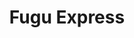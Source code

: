 ---
layout: place
title: Fugu Express
permalink: /georgia/marietta/fugu-express.html
stateAbbr: GA
stateName: Georgia
cityName: Marietta
seo:
  type: restaurant
  links: https://fuguexpress.kwickmenu.com/
place_id: ChIJ1epBypYR9YgRy4-1tKN1PKg
photos:
  - name: >-
      places/ChIJ1epBypYR9YgRy4-1tKN1PKg/photos/AeeoHcKMnmE5KcJQiQnApUsC3NCEzp3z9cvD3LGEBXuIBtOLCCkQuJcUuByT1OSzIjB1agsUwfH5UCatH7C9CG_a3WQr9dHC2BMSSBSs6GfP_gWOD79LqHj3Ddpj1vWe_AmkLj0KEh_bf-C1PX8_SDvuobMS4QfdHB1YPwgerrV24O_QeLt-Je-7AG2IH31xwRKkS_ih5haDbr_mxTJPTYY95nwWI7Vyu_A6-YmtleTfaKx_VySSy8eqnIsSSLzOQg1103x1j1Wmv_VyezhLxByN0eJ3A5NMfiEgtz7vOGJ9cZBKAe9OHgeFYhdnHIu3qKQ1P4VhX8Q6LIwu4sqfgn0hGOmy-rTDVDucxmG8JXymFk_20-hEEmgzjtmGKAuWb0D8-jlg6IA8neeILMRoqVQpzFQu8CQuo5Q0JayPc1linQcaEw
    widthPx: 1280
    heightPx: 960
    authorAttributions:
      - displayName: Danielle Kaye
        uri: https://maps.google.com/maps/contrib/102716735948140338227
        photoUri: >-
          https://lh3.googleusercontent.com/a-/ALV-UjWGA0dAtIaFq8NbhR01BMnwjIWiQ0U9dKmYJkL-5SpBDDTEMGYWVw=s100-p-k-no-mo
    flagContentUri: >-
      https://www.google.com/local/imagery/report/?cb_client=maps_api_places.places_api&image_key=!1e10!2sCIHM0ogKEICAgIDE_4iSCQ&hl=en-US
    googleMapsUri: >-
      https://www.google.com/maps/place//data=!3m4!1e2!3m2!1sCIHM0ogKEICAgIDE_4iSCQ!2e10!4m2!3m1!1s0x88f51196ca41ead5:0xa83c75a3b4b58fcb
  - name: >-
      places/ChIJ1epBypYR9YgRy4-1tKN1PKg/photos/AeeoHcKAtGowXcRceYxIFocvrBAqCTYn8-1qbdz1dw-LcioOdxhEzH1xSGCT5oCmV9xIH0z-dLN1Zo-WousUn74CB8LgIvxtMRCY3d1401mhCbif77OHkijuRJuYxeGVQwYIQcaaJCMs-CTlTjDAsl33G9JPZNQOtvKpPlRrsYm3SgSw-XDvgtgm22Yl5reyrpy9Q6DLTxCn67L4IiKtqysoxXTJJWz967lG4TSO5xthvuv5GhFcHMcrqISbcRlSmbMf83UuEa7G10aGQxXFgIoSeQWpjacJWGYOU2KL3LK-qoqD86WpdvXxTkizY53-AscO_TUIhWd6xRLPj3fzvH551cpNb5vPQvwTivGzwgwxdVuq2nMjz5vpOzIHK74eJDPXzOZrWmSHW7MSaQ8KyhYEFu1zstsYKH7EQmNrnpjnpDXtFw
    widthPx: 4032
    heightPx: 3024
    authorAttributions:
      - displayName: Wayne Ryan
        uri: https://maps.google.com/maps/contrib/116227056595882049913
        photoUri: >-
          https://lh3.googleusercontent.com/a-/ALV-UjUem2ABzmvuBF8-W3lazoUccrGPE1XN8M8FT1zc71ERBqfB277l=s100-p-k-no-mo
    flagContentUri: >-
      https://www.google.com/local/imagery/report/?cb_client=maps_api_places.places_api&image_key=!1e10!2sCIHM0ogKEICAgICR__u2Pw&hl=en-US
    googleMapsUri: >-
      https://www.google.com/maps/place//data=!3m4!1e2!3m2!1sCIHM0ogKEICAgICR__u2Pw!2e10!4m2!3m1!1s0x88f51196ca41ead5:0xa83c75a3b4b58fcb
  - name: >-
      places/ChIJ1epBypYR9YgRy4-1tKN1PKg/photos/AeeoHcKF2KwS9DM4yzxJT1h8AfIHBYjH8FU6VnkOjKgRrJp_dmuCh3NKyu6jiwRs7bpp2ggeyzN43E3VaCCltsyujkifnyam57Y74MZ7sGib6IoWMzxJfvSEVTeBuDLIsUB54h5wRWlzPl2353eGdO0Sj0YBjlIMWYaB-KTSu3_GesZ9-4LK-9j7ybrzxcXX_oh5oy5Gv-iiDDoR9F7L2QWEwiFD4D72tHXlK4GYjTaGeQJfBjm0MuFIRbX68a-weXNVJlfzAR7kLcBbI8SeSrCF6Lx6HUmoPmRCCJ5yZ4aWyreKprl1H23dpJQbrd8j-vWlJWKoeOI0xG2EXSMCyqoXHUqnjpAbpWn2CiSSZ5RU3HaIYPMlssFd0sfNrqmpIjZXNOcdrivB6QchBWSwpdfeFSeXKIsG_GOkR-tDvJ5Szvs9YNdYK4nGZVV2Jt2mJQ
    widthPx: 4800
    heightPx: 4435
    authorAttributions:
      - displayName: Corey Loughren
        uri: https://maps.google.com/maps/contrib/105783782591499295029
        photoUri: >-
          https://lh3.googleusercontent.com/a-/ALV-UjU4DnqBQ2wR7Vv7zim3uTHqCKrf-EnisScTAPbeM2AFG4Hdym7Taw=s100-p-k-no-mo
    flagContentUri: >-
      https://www.google.com/local/imagery/report/?cb_client=maps_api_places.places_api&image_key=!1e10!2sCIABIhAF0Be_vAt5-2enzLkAAC39&hl=en-US
    googleMapsUri: >-
      https://www.google.com/maps/place//data=!3m4!1e2!3m2!1sCIABIhAF0Be_vAt5-2enzLkAAC39!2e10!4m2!3m1!1s0x88f51196ca41ead5:0xa83c75a3b4b58fcb
  - name: >-
      places/ChIJ1epBypYR9YgRy4-1tKN1PKg/photos/AeeoHcJMCGjgr2C0-hMpMZmYUej8O5sACZkYHC6PakDCzxVCi70FwhJ78xVmnOrQjXdPyzODtOQJTvDfEU5d5fY88fWpUshhRXrWxm2YlshjVKBwz6OC9BPA-hdyHSm8zhtUm75P0fG7WYoZsxb7vdGfHNRCn9I_A_Bq3CbTGzGi_T1qfNxjgrhhVRk1P835mlhMoTB90c0kvepdtflSZ0MYCuY504mjBjWo2EYZ4zlGOhVo1eD92i-k2gPDmKG6Nmw0dNQQyjRUWxLoLqYoLs4MWqhEub5Ee9PwdjXojs5s2XOBWv9VAUl_XsuMbkp709Lz724QsX4HWXUjrdfEMopk2-6txzl55MeJNkl3zGwf1sd11HRBsgKUuWy7ALJzG-jnooOSe753sCBXrISFnUjGYtVZuYf6vG079OzvLSOQlymQUw
    widthPx: 750
    heightPx: 715
    authorAttributions:
      - displayName: Corey Loughren
        uri: https://maps.google.com/maps/contrib/105783782591499295029
        photoUri: >-
          https://lh3.googleusercontent.com/a-/ALV-UjU4DnqBQ2wR7Vv7zim3uTHqCKrf-EnisScTAPbeM2AFG4Hdym7Taw=s100-p-k-no-mo
    flagContentUri: >-
      https://www.google.com/local/imagery/report/?cb_client=maps_api_places.places_api&image_key=!1e10!2sCIHM0ogKEICAgID-l7P3JQ&hl=en-US
    googleMapsUri: >-
      https://www.google.com/maps/place//data=!3m4!1e2!3m2!1sCIHM0ogKEICAgID-l7P3JQ!2e10!4m2!3m1!1s0x88f51196ca41ead5:0xa83c75a3b4b58fcb
  - name: >-
      places/ChIJ1epBypYR9YgRy4-1tKN1PKg/photos/AeeoHcK324DrS0EBeC0alxxT3pZs3Fntyi_zYjcm8TeOqEvN6CaAmWoOTK7zckiI3GRwXop-8HGXu01p33ZokVt_F4ue-3bKjkVpxsceXvld3ARI7xYfVu_sr1KqwdOSh5WxbgXTCQF_YVnU7GBb5hG2adgSSh_guFhsj1kZPExgGWsjQZwZVRwUyJdN_ZVQWq6fu7d5V2eKePWiAtfWnPABLAUPTFlb3EyiH3390r9rryis8GdL9E6-EaAllocaV48XU1Rp0b3DUv1AFCmopQo9N2EyGvb_gCi6AaB4aKatEHhPhClSfNvnsvo9DomIfRFJPCupq86cGEfVy_Wdpg_juUpczzSnwJkpNyrB6UR2QbAdoagtCh6C6GKasIpvt9x1-frkYEM1RP2Wdo2cx0f-c1iybI_yL2x7OvKYe-Vb3DNsNMhd
    widthPx: 4032
    heightPx: 3024
    authorAttributions:
      - displayName: Raghu Baireddy
        uri: https://maps.google.com/maps/contrib/112345975239455733057
        photoUri: >-
          https://lh3.googleusercontent.com/a-/ALV-UjUJBo2Izyzt6uEiLlhHqS_nTNCyZjadBRyseby0e2PZJqx7N78Z=s100-p-k-no-mo
    flagContentUri: >-
      https://www.google.com/local/imagery/report/?cb_client=maps_api_places.places_api&image_key=!1e10!2sCIHM0ogKEICAgIDKjuak4QE&hl=en-US
    googleMapsUri: >-
      https://www.google.com/maps/place//data=!3m4!1e2!3m2!1sCIHM0ogKEICAgIDKjuak4QE!2e10!4m2!3m1!1s0x88f51196ca41ead5:0xa83c75a3b4b58fcb
  - name: >-
      places/ChIJ1epBypYR9YgRy4-1tKN1PKg/photos/AeeoHcJCPuGcMhoQr92hOclXkiiq8uCUR44R18KaPIBO8R-5zcld_wInw_Fd-bXGnII9F7KLBg_9gDXdbp-bYZd5SlkbgAawse5alhyuxE20JmWCJX3rYfN4f2PuF0mbSPEhFmvnnu4l_GVPixgTVDIvxr88X3sjRzaJ7x32KEyluFHHKaXPkF0azdf4BkkWuz1fLEVUKKJEGVi9L4sNkr31mB2zRAr7X6m9sc_PIjs4YD1k2bTmkTyquMaYQR-YDeS1YXmPV0z88v-5t6LX_iNZS0BQERAAqrf9xLLjKp3XS06Sv1gPcGiUBankphIbndcvMTtE-HMhBtXz0Lwdd88Rm1ZX5Pi0xFHyde6m8PAyrJgc9ItKTS8wCCxsaBg_Sfo-V-6JfdDTNiTaQBYcnIMgdSmEKF5njk8eEU8OsloM4qPlkA
    widthPx: 3000
    heightPx: 4000
    authorAttributions:
      - displayName: Andres M
        uri: https://maps.google.com/maps/contrib/110424921440677234369
        photoUri: >-
          https://lh3.googleusercontent.com/a-/ALV-UjUCcARfWQDPWKvdaAKIFBMzu-QLMLtQmnhjVAzvr9FDJCexvTJ7iw=s100-p-k-no-mo
    flagContentUri: >-
      https://www.google.com/local/imagery/report/?cb_client=maps_api_places.places_api&image_key=!1e10!2sCIHM0ogKEICAgIC9p-WWGw&hl=en-US
    googleMapsUri: >-
      https://www.google.com/maps/place//data=!3m4!1e2!3m2!1sCIHM0ogKEICAgIC9p-WWGw!2e10!4m2!3m1!1s0x88f51196ca41ead5:0xa83c75a3b4b58fcb
  - name: >-
      places/ChIJ1epBypYR9YgRy4-1tKN1PKg/photos/AeeoHcLcUD7KHpJaLURCExWmAbbWKXBWlFOsYkXQtgKD_h6VlUTfe-zrbeBtiy1v4FEvC8yRse-mMzCEx6wF1jlhzYsZW6fX8oxoHaWq9wF9bYbgDDemOP62fL9z1d0z0PAGY806dXsVRgqrUy-be0jVNwcMwbo9ix1iQ3Nhy2NBnfWJtUyHYX7K1gKurrI3Jg4nERGZ10YurQ8ZporSX67MLtU-nvQg0BK-ksDtfPWUlTi5W3IdGQ5EShnAAMcMOMW1RNGeSu3HIsb5_gmkfUPUTDWta0fu_3xO08unD0Ga67W85PfE28j7V8aYOq_Eh5kWBxMByPPWdIStx1aPYBAsyzuSl2VVdgzOxwAZJtvxWBnBW45cwSnbGEkdg6tB-KtMAURxBiPr2LxtK6SdZhQ4hRP36pNV261s1u8J-MkvoPgpCA
    widthPx: 4032
    heightPx: 3024
    authorAttributions:
      - displayName: David Floyd
        uri: https://maps.google.com/maps/contrib/108103930549713575710
        photoUri: >-
          https://lh3.googleusercontent.com/a/ACg8ocKt7D424dLb1CuvDnlwF_vPrm1XqQAl9gOFjrn62cY34NT3vw=s100-p-k-no-mo
    flagContentUri: >-
      https://www.google.com/local/imagery/report/?cb_client=maps_api_places.places_api&image_key=!1e10!2sCIHM0ogKEICAgIDhvfTSAw&hl=en-US
    googleMapsUri: >-
      https://www.google.com/maps/place//data=!3m4!1e2!3m2!1sCIHM0ogKEICAgIDhvfTSAw!2e10!4m2!3m1!1s0x88f51196ca41ead5:0xa83c75a3b4b58fcb
  - name: >-
      places/ChIJ1epBypYR9YgRy4-1tKN1PKg/photos/AeeoHcL5CihcvD9mHh1L5wQQ5UBUF9DfPV2CHUQMCMA_NjCdf-eYX4YeZhRjyJnVD7ekNP9aNRgPWf4NDnID-24IObA0l244Q-jsRqfezYf_Q15ePe18Pz8iOliwGQ2d6K-aCo9pL0VElL3V6ZUCbDOGTzRPlQcnplhvjk6nuf97jeFesEBpvtbk_zpjPG52lQiEtyRT8oW4He0-27DHkdxwsXi_kmM2vZHkzT7B4y7J0jiWy-riyfGpHU32Zjmn-V31ZKR-kMaBTF0E4fPPpLaVh7WPy_l5SxCBAsS5JpbVI5bbNoBjs7bwQGh1S3I9EaQvSWLvVK3v8RP5gkck8phBEc2k8AsEUWPidXocrFAPL2_PSWZCZuS9f5nsNGbd4PxqsfCR7D8P-TWl6-UaPJDlIeOpA87ix_XiMWxjy40bksDE5XeH
    widthPx: 4032
    heightPx: 3024
    authorAttributions:
      - displayName: Gonzalo Solis
        uri: https://maps.google.com/maps/contrib/115766388825461407166
        photoUri: >-
          https://lh3.googleusercontent.com/a/ACg8ocI9LL52wMpquU2vbVIUkDtb1FDDIJ_Pf0JlzkYON5T9MyH2RA=s100-p-k-no-mo
    flagContentUri: >-
      https://www.google.com/local/imagery/report/?cb_client=maps_api_places.places_api&image_key=!1e10!2sCIHM0ogKEICAgICspfT2_wE&hl=en-US
    googleMapsUri: >-
      https://www.google.com/maps/place//data=!3m4!1e2!3m2!1sCIHM0ogKEICAgICspfT2_wE!2e10!4m2!3m1!1s0x88f51196ca41ead5:0xa83c75a3b4b58fcb
  - name: >-
      places/ChIJ1epBypYR9YgRy4-1tKN1PKg/photos/AeeoHcKzdI2kQXIaMBwR3gGs3rUX84kfoKJnOPT0JefX-oBrQKfCJMH0_enWtDaZ0mZoZkCqMfSMyIM5_aEXUAKHFT6-VjltcvHN2gj8XJ0-7COxzsokgzoecpsum2rhIg29zK-gEcG7ZOLINUIHKodh4gaJ6n9CzboGAM91hELtv7pPuVK5u8k3kX8KtRmcSR2laKsVxuLLvJfcmUA_-IFHg6Ec7_AM4bV9HzO_RDD69DI1okkZandx0THgGzx9kInUHEn-JVmYIcEQ3vooGIuItNfpMl8aC5Fyhxm6UXmdpmDlIon9CVgtmAAKm1oKDDnc0ULHJBUmKDOlvMkyNaNwZ1UJn_bYXglVzuhd2DXBRnvcf8dwKDIGpT6yN5s4UjAwnv9U1Q-owxkIaby4qApQIITcnIMQI8o3rHCjoeK4CUs
    widthPx: 3000
    heightPx: 4000
    authorAttributions:
      - displayName: Andres M
        uri: https://maps.google.com/maps/contrib/110424921440677234369
        photoUri: >-
          https://lh3.googleusercontent.com/a-/ALV-UjUCcARfWQDPWKvdaAKIFBMzu-QLMLtQmnhjVAzvr9FDJCexvTJ7iw=s100-p-k-no-mo
    flagContentUri: >-
      https://www.google.com/local/imagery/report/?cb_client=maps_api_places.places_api&image_key=!1e10!2sCIHM0ogKEICAgIC9p-WWWw&hl=en-US
    googleMapsUri: >-
      https://www.google.com/maps/place//data=!3m4!1e2!3m2!1sCIHM0ogKEICAgIC9p-WWWw!2e10!4m2!3m1!1s0x88f51196ca41ead5:0xa83c75a3b4b58fcb
  - name: >-
      places/ChIJ1epBypYR9YgRy4-1tKN1PKg/photos/AeeoHcKY1oV_6p-3y77rcN1vlcZvMncwjz2Di0f4jYjCMiQclX9GPBfGi0clfM0JNvcmzCsK6r4kP70fyWWLomVLXtFsgXipLGFPMCqcM7zE11p0pfYSy0L4J48U2Qr940OjyohrMkQtX5aWRqIlZRryxnDh2-RfQW-RGHG5K7FxUTK51n9na9ke9p5i9gsbtatvz2BL__8GcAg6NZa5olD85niNU5vvs61im7eS3qN18VKwcgTd_0tnVjWIhLnXzooUiLuWP_f7VpyXfgUBWly1yTeT46ftgekZGrcitoQn3S_r3SmxDucnyahsmgtjWc6d17H-HfRJgUMr77LNcoL-Mloy0V4d8tqeWB46jseWQpAp29q5sNUkf25SoBCSJ6hFY97433mF8ILKHhXIgw80xCFwReD3FkalqSfPy1NT7uD3IQ
    widthPx: 3024
    heightPx: 4032
    authorAttributions:
      - displayName: Mel Luang
        uri: https://maps.google.com/maps/contrib/106606494897768076260
        photoUri: >-
          https://lh3.googleusercontent.com/a-/ALV-UjVCHFcPI5PdOEcCIlrUK5RXYK49uKM8ry2L8ovMGjyaOH-AAuba=s100-p-k-no-mo
    flagContentUri: >-
      https://www.google.com/local/imagery/report/?cb_client=maps_api_places.places_api&image_key=!1e10!2sCIHM0ogKEICAgID-8O3vOw&hl=en-US
    googleMapsUri: >-
      https://www.google.com/maps/place//data=!3m4!1e2!3m2!1sCIHM0ogKEICAgID-8O3vOw!2e10!4m2!3m1!1s0x88f51196ca41ead5:0xa83c75a3b4b58fcb
address: 2900 Delk Rd SE, Marietta, GA 30067, USA
street: 2900 Delk Rd SE
city: Marietta
state: GA
zip: '30067'
country: USA
neighborhood: null
latitude: '33.923223'
longitude: '-84.465913'
accessibility_options:
  wheelchairAccessibleParking: true
  wheelchairAccessibleEntrance: true
  wheelchairAccessibleRestroom: true
  wheelchairAccessibleSeating: true
business_status: OPERATIONAL
name: Fugu Express
google_maps_links:
  directionsUri: >-
    https://www.google.com/maps/dir//''/data=!4m7!4m6!1m1!4e2!1m2!1m1!1s0x88f51196ca41ead5:0xa83c75a3b4b58fcb!3e0
  placeUri: https://maps.google.com/?cid=12122693642946449355
  writeAReviewUri: >-
    https://www.google.com/maps/place//data=!4m3!3m2!1s0x88f51196ca41ead5:0xa83c75a3b4b58fcb!12e1
  reviewsUri: >-
    https://www.google.com/maps/place//data=!4m4!3m3!1s0x88f51196ca41ead5:0xa83c75a3b4b58fcb!9m1!1b1
  photosUri: >-
    https://www.google.com/maps/place//data=!4m3!3m2!1s0x88f51196ca41ead5:0xa83c75a3b4b58fcb!10e5
primary_type: Japanese Restaurant
opening_hours:
  regular: null
  current: null
secondary_opening_hours:
  regular:
    weekdayDescriptions: null
    type: null
  current:
    weekdayDescriptions: null
    type: null
phone: (770) 372-3993
price_level: PRICE_LEVEL_INEXPENSIVE
price_range: $10 &ndash; $20
rating: '4.1'
rating_count: 0
website: https://fuguexpress.kwickmenu.com/
description: >-
  About Fugu Express in Marietta, GA$$$Fugu Express in Marietta, GA, stands out
  as a welcoming Japanese restaurant known for its affordable and flavorful
  Asian cuisine options. This spot offers a variety of quick hibachi dishes and
  fresh sushi selections that cater to those seeking convenient, high-quality
  meals in a casual setting. With accessibility features like
  wheelchair-friendly parking and entrances, it's an inclusive choice for diners
  looking for everyday eats without the fuss. The menu emphasizes speedy service
  and consistent flavors, making it a go-to for locals hunting for top-rated
  sushi restaurants nearby. Its unpretentious vibe and reasonable prices add to
  the appeal for anyone exploring Japanese places near me.
generative_summary: >-
  About Fugu Express in Marietta, GA$$$Fugu Express in Marietta, GA, stands out
  as a welcoming Japanese restaurant known for its affordable and flavorful
  Asian cuisine options. This spot offers a variety of quick hibachi dishes and
  fresh sushi selections that cater to those seeking convenient, high-quality
  meals in a casual setting. With accessibility features like
  wheelchair-friendly parking and entrances, it's an inclusive choice for diners
  looking for everyday eats without the fuss. The menu emphasizes speedy service
  and consistent flavors, making it a go-to for locals hunting for top-rated
  sushi restaurants nearby. Its unpretentious vibe and reasonable prices add to
  the appeal for anyone exploring Japanese places near me.
generative_disclosure: Summarized by AI using the Grok-3-Mini model.
reviews:
  - name: >-
      places/ChIJ1epBypYR9YgRy4-1tKN1PKg/reviews/ChdDSUhNMG9nS0VJQ0FnTURBdG8ySHlRRRAB
    relativePublishTimeDescription: 2 months ago
    rating: 5
    text:
      text: >-
        this is my favorite place to get quick hibachi. I like to get the steak
        and shrimp hibachi and they make it PERFECTLY every. single. time. they
        manage to get a good sear on the shrimp without overcooking it. I am in
        heaven every time I come here.
      languageCode: en
    originalText:
      text: >-
        this is my favorite place to get quick hibachi. I like to get the steak
        and shrimp hibachi and they make it PERFECTLY every. single. time. they
        manage to get a good sear on the shrimp without overcooking it. I am in
        heaven every time I come here.
      languageCode: en
    authorAttribution:
      displayName: Lee
      uri: https://www.google.com/maps/contrib/107115150000870679535/reviews
      photoUri: >-
        https://lh3.googleusercontent.com/a-/ALV-UjW-4gEOk_06HhMU1MEYmUJvC1ZweE6pISWSL1OcZtbFy6g1icHjQg=s128-c0x00000000-cc-rp-mo-ba3
    publishTime: '2025-02-08T21:49:53.124202Z'
    flagContentUri: >-
      https://www.google.com/local/review/rap/report?postId=ChdDSUhNMG9nS0VJQ0FnTURBdG8ySHlRRRAB&d=17924085&t=1
    googleMapsUri: >-
      https://www.google.com/maps/reviews/data=!4m6!14m5!1m4!2m3!1sChdDSUhNMG9nS0VJQ0FnTURBdG8ySHlRRRAB!2m1!1s0x88f51196ca41ead5:0xa83c75a3b4b58fcb
  - name: >-
      places/ChIJ1epBypYR9YgRy4-1tKN1PKg/reviews/ChZDSUhNMG9nS0VJQ0FnTUNBMjhmNWNREAE
    relativePublishTimeDescription: 2 months ago
    rating: 5
    text:
      text: >-
        We go here all the time, it's great. Prices are excellent and food is
        consistently the best Asian cuisine you can get. People inside are very
        kind and the food is always ready very quickly. We've tried a few things
        and while everything has been really good, the best is the house special
        sesame chicken. Legitimately could eat it every single night and
        probably not get sick of it. If you order online they'll have your food
        ready for you as soon as you get there. I love this place.
      languageCode: en
    originalText:
      text: >-
        We go here all the time, it's great. Prices are excellent and food is
        consistently the best Asian cuisine you can get. People inside are very
        kind and the food is always ready very quickly. We've tried a few things
        and while everything has been really good, the best is the house special
        sesame chicken. Legitimately could eat it every single night and
        probably not get sick of it. If you order online they'll have your food
        ready for you as soon as you get there. I love this place.
      languageCode: en
    authorAttribution:
      displayName: Forbes Bishop
      uri: https://www.google.com/maps/contrib/107371917092543987677/reviews
      photoUri: >-
        https://lh3.googleusercontent.com/a-/ALV-UjUPVm17WiHl6PBDxTLs4pLEwFp1a6qJxEaAC5ogq49-lyl1pKPz=s128-c0x00000000-cc-rp-mo
    publishTime: '2025-02-04T16:27:24.775678Z'
    flagContentUri: >-
      https://www.google.com/local/review/rap/report?postId=ChZDSUhNMG9nS0VJQ0FnTUNBMjhmNWNREAE&d=17924085&t=1
    googleMapsUri: >-
      https://www.google.com/maps/reviews/data=!4m6!14m5!1m4!2m3!1sChZDSUhNMG9nS0VJQ0FnTUNBMjhmNWNREAE!2m1!1s0x88f51196ca41ead5:0xa83c75a3b4b58fcb
  - name: >-
      places/ChIJ1epBypYR9YgRy4-1tKN1PKg/reviews/ChZDSUhNMG9nS0VJQ0FnTUR3aVBpZlBREAE
    relativePublishTimeDescription: 3 weeks ago
    rating: 5
    text:
      text: >-
        I like the typhoon roll (not fried, tuna, salmon, avocado - simple!),
        bento boxes (filling! steak hibachi or chicken; I don’t bother with the
        deluxe), and the wings are crispy and good - love the lemon pepper! They
        serve everything in to go containers … it’s not like a super fancy
        place. But the food is consistent and they have decent variety without
        digging too far into the quality. I mainly order online and pick it up
        to go. They’ve been having a small discount online, it’s posted right on
        the website.
      languageCode: en
    originalText:
      text: >-
        I like the typhoon roll (not fried, tuna, salmon, avocado - simple!),
        bento boxes (filling! steak hibachi or chicken; I don’t bother with the
        deluxe), and the wings are crispy and good - love the lemon pepper! They
        serve everything in to go containers … it’s not like a super fancy
        place. But the food is consistent and they have decent variety without
        digging too far into the quality. I mainly order online and pick it up
        to go. They’ve been having a small discount online, it’s posted right on
        the website.
      languageCode: en
    authorAttribution:
      displayName: Niki Lemley
      uri: https://www.google.com/maps/contrib/111307422788185486960/reviews
      photoUri: >-
        https://lh3.googleusercontent.com/a-/ALV-UjXPIw9gjS31TmVaLVsU31dXUS558bg3XbwDkKWNv2BQuD_1Wfr_=s128-c0x00000000-cc-rp-mo-ba3
    publishTime: '2025-03-23T00:52:11.693493Z'
    flagContentUri: >-
      https://www.google.com/local/review/rap/report?postId=ChZDSUhNMG9nS0VJQ0FnTUR3aVBpZlBREAE&d=17924085&t=1
    googleMapsUri: >-
      https://www.google.com/maps/reviews/data=!4m6!14m5!1m4!2m3!1sChZDSUhNMG9nS0VJQ0FnTUR3aVBpZlBREAE!2m1!1s0x88f51196ca41ead5:0xa83c75a3b4b58fcb
  - name: >-
      places/ChIJ1epBypYR9YgRy4-1tKN1PKg/reviews/ChdDSUhNMG9nS0VJQ0FnSUM5cDZXRnh3RRAB
    relativePublishTimeDescription: a year ago
    rating: 5
    text:
      text: >-
        I ate in this place the last weekend in a pickup way, the food was so
        amazing, the prices are reasonables and the customer service was super
        good. I recommend this place bc I couldn't find another good place to
        eat good tempura sushi like this one. I'll go there more than one time
        for sure 🍣🍣🍣
      languageCode: en
    originalText:
      text: >-
        I ate in this place the last weekend in a pickup way, the food was so
        amazing, the prices are reasonables and the customer service was super
        good. I recommend this place bc I couldn't find another good place to
        eat good tempura sushi like this one. I'll go there more than one time
        for sure 🍣🍣🍣
      languageCode: en
    authorAttribution:
      displayName: Andres M
      uri: https://www.google.com/maps/contrib/110424921440677234369/reviews
      photoUri: >-
        https://lh3.googleusercontent.com/a-/ALV-UjUCcARfWQDPWKvdaAKIFBMzu-QLMLtQmnhjVAzvr9FDJCexvTJ7iw=s128-c0x00000000-cc-rp-mo-ba6
    publishTime: '2024-03-10T17:13:36.397805Z'
    flagContentUri: >-
      https://www.google.com/local/review/rap/report?postId=ChdDSUhNMG9nS0VJQ0FnSUM5cDZXRnh3RRAB&d=17924085&t=1
    googleMapsUri: >-
      https://www.google.com/maps/reviews/data=!4m6!14m5!1m4!2m3!1sChdDSUhNMG9nS0VJQ0FnSUM5cDZXRnh3RRAB!2m1!1s0x88f51196ca41ead5:0xa83c75a3b4b58fcb
  - name: >-
      places/ChIJ1epBypYR9YgRy4-1tKN1PKg/reviews/ChZDSUhNMG9nS0VJQ0FnTURneXFiUlNnEAE
    relativePublishTimeDescription: a month ago
    rating: 2
    text:
      text: >-
        This is usually my favorite place to get hibachi. However tonight on Feb
        23 around 7 pm I was very disappointed with customer service. The
        cashier guy with the glasses was extremely rude and unfriendly. I came
        in and spoke to him he just looked at me no greeting at all. Then when
        ordering food he wasn’t paying attention to what I was asking for then
        rang something up I didn’t want glad I caught it before paying. Then I
        walked up to the register to order something else and he completely
        ignored me and tried to act like he didn’t see me standing there. I had
        to ask the chef preparing to order something else. Then when my food was
        ready he just sat it on the counter and didn’t say ma’am your order is
        ready. Everyone else is usually so nice I never have a problem. However,
        him he must be new anyways he needs to work on his attitude and customer
        service.
      languageCode: en
    originalText:
      text: >-
        This is usually my favorite place to get hibachi. However tonight on Feb
        23 around 7 pm I was very disappointed with customer service. The
        cashier guy with the glasses was extremely rude and unfriendly. I came
        in and spoke to him he just looked at me no greeting at all. Then when
        ordering food he wasn’t paying attention to what I was asking for then
        rang something up I didn’t want glad I caught it before paying. Then I
        walked up to the register to order something else and he completely
        ignored me and tried to act like he didn’t see me standing there. I had
        to ask the chef preparing to order something else. Then when my food was
        ready he just sat it on the counter and didn’t say ma’am your order is
        ready. Everyone else is usually so nice I never have a problem. However,
        him he must be new anyways he needs to work on his attitude and customer
        service.
      languageCode: en
    authorAttribution:
      displayName: Liyah Nicole
      uri: https://www.google.com/maps/contrib/104729008352400269649/reviews
      photoUri: >-
        https://lh3.googleusercontent.com/a/ACg8ocIBF9CidfoPgSEYwjPqFbViMBUOxpbRgN_OOA7dAIjnwf66eA=s128-c0x00000000-cc-rp-mo-ba3
    publishTime: '2025-02-24T01:15:12.969022Z'
    flagContentUri: >-
      https://www.google.com/local/review/rap/report?postId=ChZDSUhNMG9nS0VJQ0FnTURneXFiUlNnEAE&d=17924085&t=1
    googleMapsUri: >-
      https://www.google.com/maps/reviews/data=!4m6!14m5!1m4!2m3!1sChZDSUhNMG9nS0VJQ0FnTURneXFiUlNnEAE!2m1!1s0x88f51196ca41ead5:0xa83c75a3b4b58fcb
review_summary: >-
  What Visitors Are Saying$$$Folks generally rave about the tasty hibachi and
  sushi at this spot, highlighting how the food consistently hits the mark with
  great flavors and solid portions that keep them coming back. Many appreciate
  the excellent value and quick preparation, especially when ordering online for
  pickup, making it a reliable choice for casual meals. While the majority of
  feedback praises the friendly service and variety of options like sesame
  chicken and fresh rolls, a few mentions note occasional inconsistencies in
  customer interactions that could use some smoothing out. Overall, it's a hit
  for families and groups searching for the best sushi near me, with the
  positives far outweighing any minor hiccups to deliver an enjoyable
  experience. If you're in the mood for "I love sushi" moments, this place often
  delivers with its dependable and budget-friendly vibes.
review_disclosure: Summarized by AI using the Grok-3-Mini model.
parking_options:
  freeParkingLot: true
  freeStreetParking: true
  valetParking: false
payment_options:
  acceptsCreditCards: true
  acceptsDebitCards: true
  acceptsCashOnly: false
  acceptsNfc: true
allow_dogs: null
curbside_pickup: null
delivery: true
dine_in: true
good_for_children: true
good_for_groups: true
good_for_sports: false
live_music: false
menu_for_children: null
outdoor_seating: false
reservable: false
restroom: true
serves_beer: false
serves_breakfast: false
serves_brunch: false
serves_cocktails: false
serves_coffee: false
serves_dinner: true
serves_dessert: false
serves_lunch: true
serves_vegetarian_food: null
serves_wine: false
takeout: true
update_category: pro
places_description: null

---